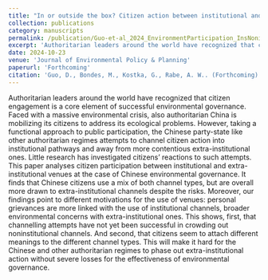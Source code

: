 ```yaml
---
title: "In or outside the box? Citizen action between institutional and extra-institutional channels in Chinese environmental governance"
collection: publications
category: manuscripts
permalink: /publication/Guo-et-al_2024_EnvironmentParticipation_InsNonins_China
excerpt: 'Authoritarian leaders around the world have recognized that citizen engagement is a core element of successful environmental governance. Faced with a massive environmental crisis, also authoritarian China is mobilizing its citizens to address its ecological problems. However, taking a functional approach to public participation, the Chinese party-state like other authoritarian regimes attempts to channel citizen action into institutional pathways and away from more contentious extra-institutional ones. Little research has investigated citizens’ reactions to such attempts. This paper analyses citizen participation between institutional and extra-institutional venues at the case of Chinese environmental governance. It finds that Chinese citizens use a mix of both channel types, but are overall more drawn to extra-institutional channels despite the risks. Moreover, our findings point to different motivations for the use of venues: personal grievances are more linked with the use of institutional channels, broader environmental concerns with extra-institutional ones. This shows, first, that channelling attempts have not yet been successful in crowding out noninstitutional channels. And second, that citizens seem to attach different meanings to the different channel types. This will make it hard for the Chinese and other authoritarian regimes to phase out extra-institutional action without severe losses for the effectiveness of environmental governance.'
date: 2024-10-23
venue: 'Journal of Environmental Policy & Planning'
paperurl: 'Forthcoming'
citation: 'Guo, D., Bondes, M., Kostka, G., Rabe, A. W.. (Forthcoming). &quot;In or outside the box? Citizen action between institutional and extra-institutional channels in Chinese environmental governance.&quot; <i>Journal of Environmental Policy and Planning</i>.'
---
```

Authoritarian leaders around the world have recognized that citizen engagement is a core element of successful environmental governance. Faced with a massive environmental crisis, also authoritarian China is mobilizing its citizens to address its ecological problems. However, taking a functional approach to public participation, the Chinese party-state like other authoritarian regimes attempts to channel citizen action into institutional pathways and away from more contentious extra-institutional ones. Little research has investigated citizens’ reactions to such attempts. This paper analyses citizen participation between institutional and extra-institutional venues at the case of Chinese environmental governance. It finds that Chinese citizens use a mix of both channel types, but are overall more drawn to extra-institutional channels despite the risks. Moreover, our findings point to different motivations for the use of venues: personal grievances are more linked with the use of institutional channels, broader environmental concerns with extra-institutional ones. This shows, first, that channelling attempts have not yet been successful in crowding out noninstitutional channels. And second, that citizens seem to attach different meanings to the different channel types. This will make it hard for the Chinese and other authoritarian regimes to phase out extra-institutional action without severe losses for the effectiveness of environmental governance. 
